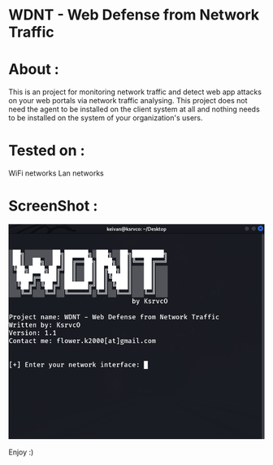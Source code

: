 # WDNT - Web Defense from Network Traffic

# About :
This is an project for monitoring network traffic and detect web app attacks on your web portals via network traffic analysing.
This project does not need the agent to be installed on the client system at all and nothing needs to be installed on the system of your organization's users.

# Tested on :
WiFi networks
Lan networks

# ScreenShot :
![ScreenShot](https://raw.githubusercontent.com/ksrvco/WDNT/main/wdnt-shot.png)

Enjoy :)
